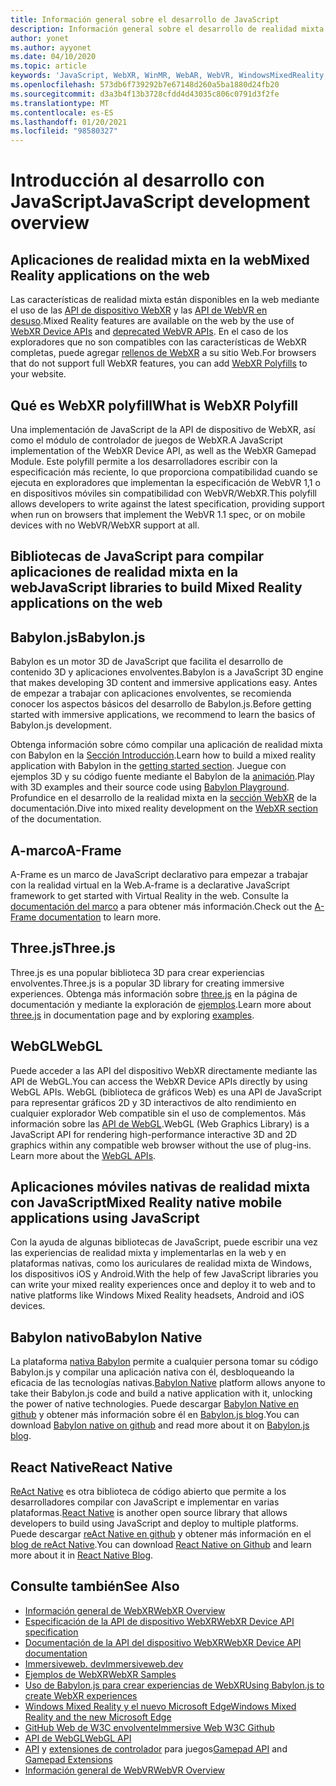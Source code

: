 ```yaml
---
title: Información general sobre el desarrollo de JavaScript
description: Información general sobre el desarrollo de realidad mixta con JavaScript para auriculares Web, móviles y de Windows.
author: yonet
ms.author: ayyonet
ms.date: 04/10/2020
ms.topic: article
keywords: 'JavaScript, WebXR, WinMR, WebAR, WebVR, WindowsMixedReality, HoloLens, Windows Mixed Reality, Web VR, webxr, Web Mr, WebAr, 360, 360 video, 360 videos, 360 Photo, 360 photos, contenido de 360, Web inmersivo, envolventes: Web, IW, immersiveweb'
ms.openlocfilehash: 573db6f739292b7e67148d260a5ba1880d24fb20
ms.sourcegitcommit: d3a3b4f13b3728cfdd4d43035c806c0791d3f2fe
ms.translationtype: MT
ms.contentlocale: es-ES
ms.lasthandoff: 01/20/2021
ms.locfileid: "98580327"
---
```

# <a name="javascript-development-overview"></a><span data-ttu-id="6f117-104">Introducción al desarrollo con JavaScript</span><span class="sxs-lookup"><span data-stu-id="6f117-104">JavaScript development overview</span></span>

## <a name="mixed-reality-applications-on-the-web"></a><span data-ttu-id="6f117-105">Aplicaciones de realidad mixta en la web</span><span class="sxs-lookup"><span data-stu-id="6f117-105">Mixed Reality applications on the web</span></span>

<span data-ttu-id="6f117-106">Las características de realidad mixta están disponibles en la web mediante el uso de las [API de dispositivo WebXR](https://developer.mozilla.org/en-US/docs/Web/API/WebXR_Device_API) y las [API de WebVR en desuso](webxr-overview.md).</span><span class="sxs-lookup"><span data-stu-id="6f117-106">Mixed Reality features are available on the web by the use of [WebXR Device APIs](https://developer.mozilla.org/en-US/docs/Web/API/WebXR_Device_API) and [deprecated WebVR APIs](webxr-overview.md).</span></span> <span data-ttu-id="6f117-107">En el caso de los exploradores que no son compatibles con las características de WebXR completas, puede agregar [rellenos de WebXR](https://github.com/immersive-web/webxr-polyfill) a su sitio Web.</span><span class="sxs-lookup"><span data-stu-id="6f117-107">For browsers that do not support full WebXR features, you can add [WebXR Polyfills](https://github.com/immersive-web/webxr-polyfill) to your website.</span></span>

## <a name="what-is-webxr-polyfill"></a><span data-ttu-id="6f117-108">Qué es WebXR polyfill</span><span class="sxs-lookup"><span data-stu-id="6f117-108">What is WebXR Polyfill</span></span>

<span data-ttu-id="6f117-109">Una implementación de JavaScript de la API de dispositivo de WebXR, así como el módulo de controlador de juegos de WebXR.</span><span class="sxs-lookup"><span data-stu-id="6f117-109">A JavaScript implementation of the WebXR Device API, as well as the WebXR Gamepad Module.</span></span> <span data-ttu-id="6f117-110">Este polyfill permite a los desarrolladores escribir con la especificación más reciente, lo que proporciona compatibilidad cuando se ejecuta en exploradores que implementan la especificación de WebVR 1,1 o en dispositivos móviles sin compatibilidad con WebVR/WebXR.</span><span class="sxs-lookup"><span data-stu-id="6f117-110">This polyfill allows developers to write against the latest specification, providing support when run on browsers that implement the WebVR 1.1 spec, or on mobile devices with no WebVR/WebXR support at all.</span></span>

## <a name="javascript-libraries-to-build-mixed-reality-applications-on-the-web"></a><span data-ttu-id="6f117-111">Bibliotecas de JavaScript para compilar aplicaciones de realidad mixta en la web</span><span class="sxs-lookup"><span data-stu-id="6f117-111">JavaScript libraries to build Mixed Reality applications on the web</span></span>

## <a name="babylonjs"></a><span data-ttu-id="6f117-112">Babylon.js</span><span class="sxs-lookup"><span data-stu-id="6f117-112">Babylon.js</span></span>

<span data-ttu-id="6f117-113">Babylon es un motor 3D de JavaScript que facilita el desarrollo de contenido 3D y aplicaciones envolventes.</span><span class="sxs-lookup"><span data-stu-id="6f117-113">Babylon is a JavaScript 3D engine that makes developing 3D content and immersive applications easy.</span></span> <span data-ttu-id="6f117-114">Antes de empezar a trabajar con aplicaciones envolventes, se recomienda conocer los aspectos básicos del desarrollo de Babylon.js.</span><span class="sxs-lookup"><span data-stu-id="6f117-114">Before getting started with immersive applications, we recommend to learn the basics of Babylon.js development.</span></span>

<span data-ttu-id="6f117-115">Obtenga información sobre cómo compilar una aplicación de realidad mixta con Babylon en la [Sección Introducción](https://doc.babylonjs.com/).</span><span class="sxs-lookup"><span data-stu-id="6f117-115">Learn how to build a mixed reality application with Babylon in the [getting started section](https://doc.babylonjs.com/).</span></span> <span data-ttu-id="6f117-116">Juegue con ejemplos 3D y su código fuente mediante el Babylon de la [animación](https://doc.babylonjs.com/examples/).</span><span class="sxs-lookup"><span data-stu-id="6f117-116">Play with 3D examples and their source code using [Babylon Playground](https://doc.babylonjs.com/examples/).</span></span> <span data-ttu-id="6f117-117">Profundice en el desarrollo de la realidad mixta en la [sección WebXR](https://doc.babylonjs.com/how_to/introduction_to_webxr) de la documentación.</span><span class="sxs-lookup"><span data-stu-id="6f117-117">Dive into mixed reality development on the [WebXR section](https://doc.babylonjs.com/how_to/introduction_to_webxr) of the documentation.</span></span> 

## <a name="a-frame"></a><span data-ttu-id="6f117-118">A-marco</span><span class="sxs-lookup"><span data-stu-id="6f117-118">A-Frame</span></span>

<span data-ttu-id="6f117-119">A-Frame es un marco de JavaScript declarativo para empezar a trabajar con la realidad virtual en la Web.</span><span class="sxs-lookup"><span data-stu-id="6f117-119">A-frame is a declarative JavaScript framework to get started with Virtual Reality in the web.</span></span> <span data-ttu-id="6f117-120">Consulte la [documentación del marco](https://aframe.io/) a para obtener más información.</span><span class="sxs-lookup"><span data-stu-id="6f117-120">Check out the [A-Frame documentation](https://aframe.io/) to learn more.</span></span>

## <a name="threejs"></a><span data-ttu-id="6f117-121">Three.js</span><span class="sxs-lookup"><span data-stu-id="6f117-121">Three.js</span></span>

<span data-ttu-id="6f117-122">Three.js es una popular biblioteca 3D para crear experiencias envolventes.</span><span class="sxs-lookup"><span data-stu-id="6f117-122">Three.js is a popular 3D library for creating immersive experiences.</span></span> <span data-ttu-id="6f117-123">Obtenga más información sobre [three.js](https://threejs.org/docs/index.html#manual/en/introduction/Creating-a-scene) en la página de documentación y mediante la exploración de [ejemplos](https://threejs.org/examples/#webgl_animation_cloth).</span><span class="sxs-lookup"><span data-stu-id="6f117-123">Learn more about [three.js](https://threejs.org/docs/index.html#manual/en/introduction/Creating-a-scene) in documentation page and by exploring [examples](https://threejs.org/examples/#webgl_animation_cloth).</span></span>

## <a name="webgl"></a><span data-ttu-id="6f117-124">WebGL</span><span class="sxs-lookup"><span data-stu-id="6f117-124">WebGL</span></span>

<span data-ttu-id="6f117-125">Puede acceder a las API del dispositivo WebXR directamente mediante las API de WebGL.</span><span class="sxs-lookup"><span data-stu-id="6f117-125">You can access the WebXR Device APIs directly by using WebGL APIs.</span></span> <span data-ttu-id="6f117-126">WebGL (biblioteca de gráficos Web) es una API de JavaScript para representar gráficos 2D y 3D interactivos de alto rendimiento en cualquier explorador Web compatible sin el uso de complementos. Más información sobre las [API de WebGL](https://developer.mozilla.org/en-US/docs/Web/API/WebGL_API).</span><span class="sxs-lookup"><span data-stu-id="6f117-126">WebGL (Web Graphics Library) is a JavaScript API for rendering high-performance interactive 3D and 2D graphics within any compatible web browser without the use of plug-ins. Learn more about the [WebGL APIs](https://developer.mozilla.org/en-US/docs/Web/API/WebGL_API).</span></span>

## <a name="mixed-reality-native-mobile-applications-using-javascript"></a><span data-ttu-id="6f117-127">Aplicaciones móviles nativas de realidad mixta con JavaScript</span><span class="sxs-lookup"><span data-stu-id="6f117-127">Mixed Reality native mobile applications using JavaScript</span></span>

<span data-ttu-id="6f117-128">Con la ayuda de algunas bibliotecas de JavaScript, puede escribir una vez las experiencias de realidad mixta y implementarlas en la web y en plataformas nativas, como los auriculares de realidad mixta de Windows, los dispositivos iOS y Android.</span><span class="sxs-lookup"><span data-stu-id="6f117-128">With the help of few JavaScript libraries you can write your mixed reality experiences once and deploy it to web and to native platforms like Windows Mixed Reality headsets, Android and iOS devices.</span></span>

## <a name="babylon-native"></a><span data-ttu-id="6f117-129">Babylon nativo</span><span class="sxs-lookup"><span data-stu-id="6f117-129">Babylon Native</span></span>

<span data-ttu-id="6f117-130">La plataforma [nativa Babylon](https://www.babylonjs.com/native/) permite a cualquier persona tomar su código Babylon.js y compilar una aplicación nativa con él, desbloqueando la eficacia de las tecnologías nativas.</span><span class="sxs-lookup"><span data-stu-id="6f117-130">[Babylon Native](https://www.babylonjs.com/native/) platform allows anyone to take their Babylon.js code and build a native application with it, unlocking the power of native technologies.</span></span> <span data-ttu-id="6f117-131">Puede descargar [Babylon Native en github](https://github.com/BabylonJS/BabylonNative) y obtener más información sobre él en [Babylon.js blog](https://medium.com/@babylonjs/babylon-native-821f1694fffc).</span><span class="sxs-lookup"><span data-stu-id="6f117-131">You can download [Babylon native on github](https://github.com/BabylonJS/BabylonNative) and read more about it on [Babylon.js blog](https://medium.com/@babylonjs/babylon-native-821f1694fffc).</span></span>

## <a name="react-native"></a><span data-ttu-id="6f117-132">React Native</span><span class="sxs-lookup"><span data-stu-id="6f117-132">React Native</span></span>

<span data-ttu-id="6f117-133">[ReAct Native](https://reactnative.dev/) es otra biblioteca de código abierto que permite a los desarrolladores compilar con JavaScript e implementar en varias plataformas.</span><span class="sxs-lookup"><span data-stu-id="6f117-133">[React Native](https://reactnative.dev/) is another open source library that allows developers to build using JavaScript and deploy to multiple platforms.</span></span> <span data-ttu-id="6f117-134">Puede descargar [reAct Native en github](https://github.com/facebook/react-native) y obtener más información en el [blog de reAct Native](https://reactnative.dev/blog/).</span><span class="sxs-lookup"><span data-stu-id="6f117-134">You can download [React Native on Github](https://github.com/facebook/react-native) and learn more about it in [React Native Blog](https://reactnative.dev/blog/).</span></span>

## <a name="see-also"></a><span data-ttu-id="6f117-135">Consulte también</span><span class="sxs-lookup"><span data-stu-id="6f117-135">See Also</span></span>

* [<span data-ttu-id="6f117-136">Información general de WebXR</span><span class="sxs-lookup"><span data-stu-id="6f117-136">WebXR Overview</span></span>](webxr-overview.md)
* [<span data-ttu-id="6f117-137">Especificación de la API de dispositivo WebXR</span><span class="sxs-lookup"><span data-stu-id="6f117-137">WebXR Device API specification</span></span>](https://immersive-web.github.io/webxr/)
* [<span data-ttu-id="6f117-138">Documentación de la API del dispositivo WebXR</span><span class="sxs-lookup"><span data-stu-id="6f117-138">WebXR Device API documentation</span></span>](https://developer.mozilla.org/en-US/docs/Web/API/WebXR_Device_API)
* [<span data-ttu-id="6f117-139">Immersiveweb. dev</span><span class="sxs-lookup"><span data-stu-id="6f117-139">Immersiveweb.dev</span></span>](https://immersiveweb.dev/)
* [<span data-ttu-id="6f117-140">Ejemplos de WebXR</span><span class="sxs-lookup"><span data-stu-id="6f117-140">WebXR Samples</span></span>](https://immersive-web.github.io/webxr-samples/)
* [<span data-ttu-id="6f117-141">Uso de Babylon.js para crear experiencias de WebXR</span><span class="sxs-lookup"><span data-stu-id="6f117-141">Using Babylon.js to create WebXR experiences</span></span>](https://doc.babylonjs.com/how_to/introduction_to_webxr)
* [<span data-ttu-id="6f117-142">Windows Mixed Reality y el nuevo Microsoft Edge</span><span class="sxs-lookup"><span data-stu-id="6f117-142">Windows Mixed Reality and the new Microsoft Edge</span></span>](/windows/mixed-reality/new-microsoft-edge#introducing-the-new-microsoft-edge)
* [<span data-ttu-id="6f117-143">GitHub Web de W3C envolvente</span><span class="sxs-lookup"><span data-stu-id="6f117-143">Immersive Web W3C Github</span></span>](https://github.com/immersive-web)
* <span data-ttu-id="6f117-144">[API de WebGL](/previous-versions/windows/internet-explorer/ie-developer/dev-guides/bg182648(v=vs.85))</span><span class="sxs-lookup"><span data-stu-id="6f117-144">[WebGL API](/previous-versions/windows/internet-explorer/ie-developer/dev-guides/bg182648(v=vs.85))</span></span>
* <span data-ttu-id="6f117-145">[API](https://msdn.microsoft.com/library/dn743630(v=vs.85).aspx) y [extensiones de controlador](https://w3c.github.io/gamepad/extensions.html) para juegos</span><span class="sxs-lookup"><span data-stu-id="6f117-145">[Gamepad API](https://msdn.microsoft.com/library/dn743630(v=vs.85).aspx) and [Gamepad Extensions](https://w3c.github.io/gamepad/extensions.html)</span></span>
* [<span data-ttu-id="6f117-146">Información general de WebVR</span><span class="sxs-lookup"><span data-stu-id="6f117-146">WebVR Overview</span></span>](webvr-overview.md)